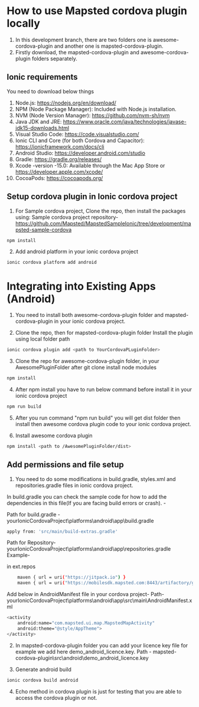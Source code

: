 # How to use Mapsted cordova plugin locally 
1. In this development branch, there are two folders one is awesome-cordova-plugin and another one is mapsted-cordova-plugin.
2. Firstly download, the mapsted-cordova-plugin and awesome-cordova-plugin folders separately.

## Ionic requirements
You need to download below things

1. Node.js: https://nodejs.org/en/download/
2. NPM (Node Package Manager): Included with Node.js installation.
3. NVM (Node Version Manager): https://github.com/nvm-sh/nvm
4. Java JDK and JRE: https://www.oracle.com/java/technologies/javase-jdk15-downloads.html
5. Visual Studio Code: https://code.visualstudio.com/
6. Ionic CLI and Core (for both Cordova and Capacitor): https://ionicframework.com/docs/cli
7. Android Studio: https://developer.android.com/studio
8. Gradle: https://gradle.org/releases/
9. Xcode -version -15.0: Available through the Mac App Store or https://developer.apple.com/xcode/
10. CocoaPods: https://cocoapods.org/

## Setup cordova plugin in Ionic cordova project

1. For Sample cordova project, Clone the repo, then install the packages using:
Sample cordova project repository-
https://github.com/Mapsted/MapstedSampleIonic/tree/development/mapsted-sample-cordova
```sh
npm install
```
2. Add android platform in your ionic cordova project
```sh
ionic cordova platform add android
```

# Integrating into Existing Apps (Android)

1. You need to install both awesome-cordova-plugin folder and mapsted-cordova-plugin in your ionic cordova project.

2. Clone the repo, then for mapsted-cordova-plugin folder Install the plugin using local folder path
```sh
ionic cordova plugin add <path to YourCordovaPLuginFolder>
```

3. Clone the repo for awesome-cordova-plugin folder, in your AwesomePluginFolder after git clone install node modules
```sh
npm install
```

4. After npm install you have to run below command before install it in your ionic cordova project
```sh
npm run build
```

5. After you run command "npm run build" you will get dist folder then install then awesome cordova plugin code to your ionic cordova project. 

6. Install awesome cordova plugin
```sh
npm install <path to /AwesomePluginFolder/dist>
```

## Add permissions and file setup
1. You need to do some modifications in build.gradle, styles.xml and repositories.gradle files in ionic cordova project.    

In build.gradle you can check the sample code for how to add the dependencies in this file(If you are facing build errors or crash). -

Path for build.gradle -
yourIonicCordovaProject\platforms\android\app\build.gradle
 <!-- other dependencies -->
```sh
apply from: 'src/main/build-extras.gradle'
```

Path for Repository-
yourIonicCordovaProject\platforms\android\app\repositories.gradle
Example-
<!-- Add the below lines --> in ext.repos
```sh
    maven { url = uri("https://jitpack.io") }
    maven { url = uri("https://mobilesdk.mapsted.com:8443/artifactory/gradle-mapsted") }
```


Add below in AndroidManifest file in your cordova project-
Path- yourIonicCordovaProject\platforms\android\app\src\main\AndroidManifest.xml
```sh
<activity
    android:name="com.mapsted.ui.map.MapstedMapActivity"
    android:theme="@style/AppTheme">
</activity>
```

2. In mapsted-cordova-plugin folder you can add your licence key file for example we add here demo_android_licence.key.
Path - 
mapsted-cordova-plugin\src\android\demo_android_licence.key

3. Generate android build
```sh
ionic cordova build android
```
4. Echo method in cordova plugin is just for testing that you are able to access the cordova plugin or not.